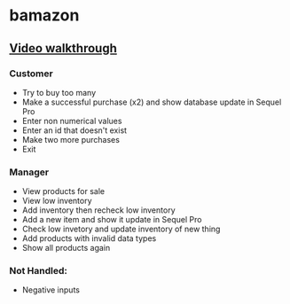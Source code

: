 # bamazon

## [Video walkthrough](https://drive.google.com/file/d/1-zWB5A3m2i4ck5bUYQpeJeqGsLBPI6FU/view?usp=sharing)

### Customer
- Try to buy too many
- Make a successful purchase (x2) and show database update in Sequel Pro
- Enter non numerical values
- Enter an id that doesn't exist
- Make two more purchases
- Exit

### Manager
- View products for sale
- View low inventory
- Add inventory then recheck low inventory
- Add a new item and show it update in Sequel Pro
- Check low invetory and update inventory of new thing
- Add products with invalid data types
- Show all products again



### Not Handled:
- Negative inputs
